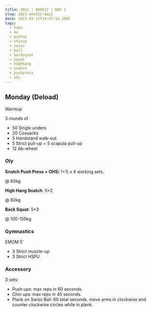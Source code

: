 ```yaml
---
title: 2021 | WEEK12 | DAY 1
slug: 2021-week12-day1
date: 2021-03-15T14:47:14.206Z
tags:
  - hspu
  - mu
  - pushup
  - chinup
  - swiss
  - ball
  - backsquat
  - squat
  - highhang
  - snatch
  - pushpress
  - ohs
---
```

## Monday (Deload)

Warmup

3 rounds of

* 50 Single unders
* 20 Cossacks
* 5 Handstand walk-out
* 5 Strict pull-up + 5 scapula pull-up
* 12 Ab-wheel

### Oly

**Snatch Push Press + OHS**( 1+1) x 4 working sets.

@ 60kg

**High Hang Snatch**: 5×2

@ 60kg

**Back Squat**: 5×3

@ 100-105kg

### Gymnastics

EMOM 5'

* 3 Strict muscle-up
* 3 Strict HSPU

### Accessory

3 sets:

* Push ups: max reps in 60 seconds.
* Chin ups: max reps in 45 seconds.
* Plank on Swiss Ball: 60 total seconds. move arms in clockwise and counter clockwise circles while in plank.